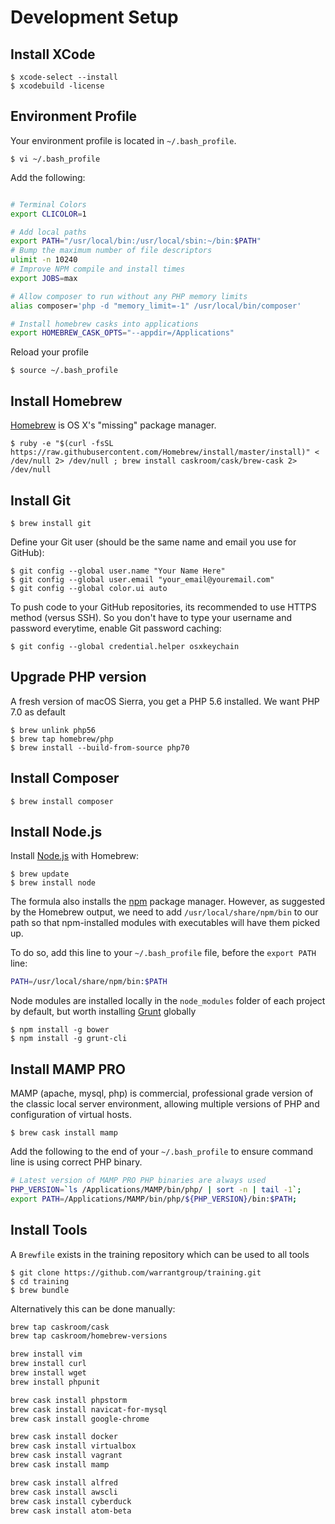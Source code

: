 # Development Setup #

## Install XCode


    $ xcode-select --install
    $ xcodebuild -license

## Environment Profile

Your environment profile is located in `~/.bash_profile`.

    $ vi ~/.bash_profile

Add the following:

```bash

# Terminal Colors
export CLICOLOR=1

# Add local paths
export PATH="/usr/local/bin:/usr/local/sbin:~/bin:$PATH"
# Bump the maximum number of file descriptors
ulimit -n 10240
# Improve NPM compile and install times
export JOBS=max

# Allow composer to run without any PHP memory limits
alias composer='php -d "memory_limit=-1" /usr/local/bin/composer'

# Install homebrew casks into applications
export HOMEBREW_CASK_OPTS="--appdir=/Applications"
```

Reload your profile

    $ source ~/.bash_profile

## Install Homebrew
[Homebrew](http://brew.sh/) is OS X's "missing" package manager.


    $ ruby -e "$(curl -fsSL https://raw.githubusercontent.com/Homebrew/install/master/install)" < /dev/null 2> /dev/null ; brew install caskroom/cask/brew-cask 2> /dev/null

## Install Git

    $ brew install git

Define your Git user (should be the same name and email you use for GitHub):

    $ git config --global user.name "Your Name Here"
    $ git config --global user.email "your_email@youremail.com"
    $ git config --global color.ui auto

To push code to your GitHub repositories, its recommended to use HTTPS method (versus SSH). So you don't have to type your username and password everytime, enable Git password caching:

    $ git config --global credential.helper osxkeychain

## Upgrade PHP version
    
   A fresh version of macOS Sierra, you get a PHP 5.6 installed. We want PHP 7.0 as default

    $ brew unlink php56
    $ brew tap homebrew/php
    $ brew install --build-from-source php70

## Install Composer

    $ brew install composer

## Install Node.js

Install [Node.js](http://nodejs.org/) with Homebrew:

    $ brew update
    $ brew install node
    
The formula also installs the [npm](https://npmjs.org/) package manager. However, as suggested by the Homebrew output, we need to add `/usr/local/share/npm/bin` to our path so that npm-installed modules with executables will have them picked up.

To do so, add this line to your `~/.bash_profile` file, before the `export PATH` line:

```bash
PATH=/usr/local/share/npm/bin:$PATH
```

Node modules are installed locally in the `node_modules` folder of each project by default, but worth installing [Grunt](http://gruntjs.com/) globally

    $ npm install -g bower
    $ npm install -g grunt-cli

## Install MAMP PRO

MAMP (apache, mysql, php) is commercial, professional grade version of the classic local server environment, allowing multiple versions of PHP and configuration of virtual hosts.

    $ brew cask install mamp
    
Add the following to the end of your ``~/.bash_profile`` to ensure command line is using correct PHP binary.

```bash
# Latest version of MAMP PRO PHP binaries are always used
PHP_VERSION=`ls /Applications/MAMP/bin/php/ | sort -n | tail -1`;
export PATH=/Applications/MAMP/bin/php/${PHP_VERSION}/bin:$PATH;
```
    
## Install Tools

A ``Brewfile`` exists in the training repository which can be used to all tools

    $ git clone https://github.com/warrantgroup/training.git
    $ cd training
    $ brew bundle
    
Alternatively this can be done manually:    

```bash
brew tap caskroom/cask
brew tap caskroom/homebrew-versions

brew install vim
brew install curl
brew install wget
brew install phpunit

brew cask install phpstorm
brew cask install navicat-for-mysql
brew cask install google-chrome

brew cask install docker
brew cask install virtualbox
brew cask install vagrant
brew cask install mamp

brew cask install alfred
brew cask install awscli
brew cask install cyberduck
brew cask install atom-beta
```

